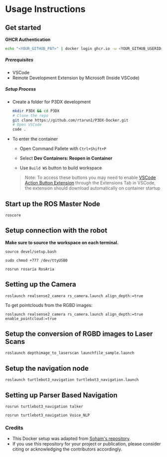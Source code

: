 # Usage Instructions

## Get started

**GHCR Authentication** 
  ```bash
  echo "<YOUR_GITHUB_PAT>" | docker login ghcr.io -u <YOUR_GITHUB_USERID> --password-stdin
  ```
##### Prerequisites
- VSCode
- Remote Development Extension by Microsoft (Inside VSCode)
  
##### Setup Process
- Create a folder for P3DX development
    ```bash 
    mkdir P3DX && cd P3DX
    # Clone the repo 
    git clone https://github.com/rtarun1/P3DX-Docker.git
    # Open VSCode 
    code .
    ```
- To enter the container
    - Open Command Pallete with `Ctrl+Shift+P`
    - Select **Dev Containers: Reopen in Container**

    - Use `Build WS` button to build workspace
  
    >Note: To access these buttons you may need to enable [VSCode Action Button Extension](https://marketplace.visualstudio.com/items?itemName=seunlanlege.action-buttons) through the Extensions Tab in VSCode, the extension should download automatically on container startup
  

## Start up the ROS Master Node

```roscore```

## Setup connection with the robot

**Make sure to source the workspace on each terminal.**

```source devel/setup.bash```

```sudo chmod +777 /dev/ttyUSB0```

```rosrun rosaria RosAria```

## Setting up the Camera

```roslaunch realsense2_camera rs_camera.launch align_depth:=true```

To get pointclouds from the RGBD images:

```roslaunch realsense2_camera rs_camera.launch align_depth:=true enable_pointcloud:=true```

## Setup the conversion of RGBD images to Laser Scans

```roslaunch depthimage_to_laserscan launchfile_sample.launch```

## Setup the navigation node

```roslaunch turtlebot3_navigation turtlebot3_navigation.launch```

## Setting up Parser Based Navigation

```rosrun turtlebot3_navigation talker```

```rosrun turtlebot3_navigation Voice_NLP```

### Credits

- This Docker setup was adapted from [Soham's repository](https://github.com/soham2560/DockerForROS2Development.git).
- If you use this repository for your project or publication, please consider citing or acknowledging the contributors accordingly.
